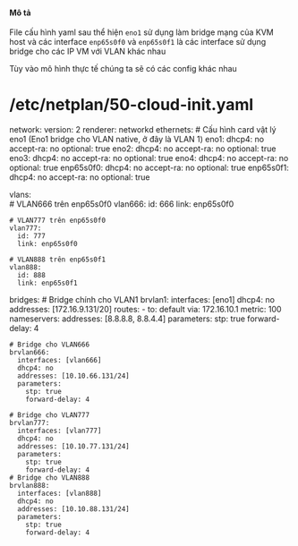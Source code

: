 #### Mô tả

File cấu hình yaml sau thể hiện ``eno1`` sử dụng làm bridge mạng của KVM host và các interface ``enp65s0f0`` và ``enp65s0f1`` là các interface sử dụng bridge cho các IP VM với VLAN khác nhau

Tùy vào mô hình thực tế chúng ta sẽ có các config khác nhau

# /etc/netplan/50-cloud-init.yaml
network:
  version: 2
  renderer: networkd
  ethernets:
    # Cấu hình card vật lý eno1 (Eno1 bridge cho VLAN native, ở đây là VLAN 1)
    eno1:
      dhcp4: no
      accept-ra: no
      optional: true
    eno2:
      dhcp4: no
      accept-ra: no
      optional: true
    eno3:
      dhcp4: no
      accept-ra: no
      optional: true
    eno4:
      dhcp4: no
      accept-ra: no
      optional: true
    enp65s0f0:
      dhcp4: no
      accept-ra: no
      optional: true
    enp65s0f1:
      dhcp4: no
      accept-ra: no
      optional: true


  vlans:    
    # VLAN666 trên enp65s0f0
    vlan666:
      id: 666
      link: enp65s0f0
    
    # VLAN777 trên enp65s0f0
    vlan777:
      id: 777
      link: enp65s0f0
    
    # VLAN888 trên enp65s0f1
    vlan888:
      id: 888
      link: enp65s0f1

  bridges:
    # Bridge chính cho VLAN1
    brvlan1:
      interfaces: [eno1]
      dhcp4: no
      addresses: [172.16.9.131/20]
      routes:
        - to: default
          via: 172.16.10.1
          metric: 100
      nameservers:
        addresses: [8.8.8.8, 8.8.4.4]
      parameters:
        stp: true
        forward-delay: 4
    
    # Bridge cho VLAN666
    brvlan666:
      interfaces: [vlan666]
      dhcp4: no
      addresses: [10.10.66.131/24]
      parameters:
        stp: true
        forward-delay: 4
    
    # Bridge cho VLAN777
    brvlan777:
      interfaces: [vlan777]
      dhcp4: no
      addresses: [10.10.77.131/24]
      parameters:
        stp: true
        forward-delay: 4
    # Bridge cho VLAN888
    brvlan888:
      interfaces: [vlan888]
      dhcp4: no
      addresses: [10.10.88.131/24]
      parameters:
        stp: true
        forward-delay: 4

